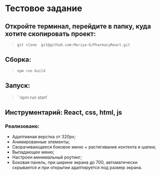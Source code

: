 # Тестовое задание

## Откройте терминал, перейдите в папку, куда хотите скопировать проект:

> `git clone  git@github.com:Mariya-G/PharmacyReact.git`

## Сборка:

> `npm run build`

## Запуск:

> ``npm run start`

## Инструментарий: React, css, html, js

### Реализовано:

- Адаптивная верстка от 320px;
- Анимированные элементы;
- Сворачивающееся боковое меню + растягивание контента и шапки;
- Выпадающее меню;
- Настроен минимальный роутинг;
- Боковая панель, при ширине экрана до 700, автоматически скрывается и при открытии адаптируется под размер экрана.

